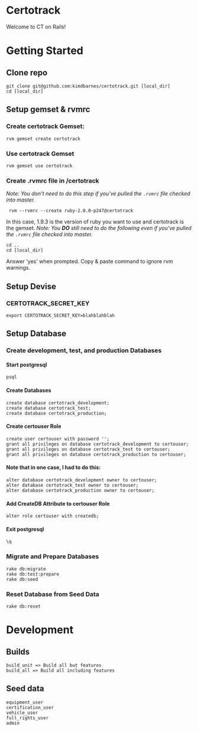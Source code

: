 Certotrack
==========

Welcome to CT on Rails!

# Getting Started

## Clone repo

    git clone git@github.com:kimdbarnes/certotrack.git [local_dir]
    cd [local_dir]

## Setup gemset & rvmrc

### Create certotrack Gemset:

    rvm gemset create certotrack

### Use certotrack Gemset

    rvm gemset use certotrack

### Create .rvmrc file in /certotrack

*Note: You don't need to do this step if you've pulled the `.rvmrc` file checked into master.*

     rvm --rvmrc --create ruby-2.0.0-p247@certotrack

In this case, 1.9.3 is the version of ruby you want to use and certotrack is the gemset.
*Note: You __DO__ still need to do the following even if you've pulled the `.rvmrc` file checked into master.*

    cd ..
    cd [local_dir]

Answer 'yes' when prompted. Copy & paste command to ignore rvm warnings.

## Setup Devise

### CERTOTRACK_SECRET_KEY

    export CERTOTRACK_SECRET_KEY=blahblahblah

## Setup Database

### Create development, test, and production Databases

#### Start postgresql

    psql

#### Create Databases

    create database certotrack_development;
    create database certotrack_test;
    create database certotrack_production;

#### Create certouser Role

    create user certouser with password '';
    grant all privileges on database certotrack_development to certouser;
    grant all privileges on database certotrack_test to certouser;
    grant all privileges on database certotrack_production to certouser;

#### Note that in one case, I had to do this:

    alter database certotrack_development owner to certouser;
    alter database certotrack_test owner to certouser;
    alter database certotrack_production owner to certouser;

#### Add CreateDB Attribute to certouser Role

    alter role certouser with createdb;

#### Exit postgresql

    \q

### Migrate and Prepare Databases

    rake db:migrate
    rake db:test:prepare
    rake db:seed

### Reset Database from Seed Data

    rake db:reset

# Development

## Builds
    build_unit => Build all but features
    build_all => Build all including features

## Seed data
    equipment_user
    certification_user
    vehicle_user
    full_rights_user
    admin
